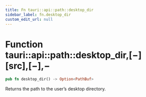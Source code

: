 ```yaml
---
title: Fn tauri::api::path::desktop_dir
sidebar_label: fn.desktop_dir
custom_edit_url: null
---
```


# Function tauri::api::path::desktop_dir,\[−]\[src],\[−],−

```rs
pub fn desktop_dir() -> Option<PathBuf>
```

Returns the path to the user’s desktop directory.

